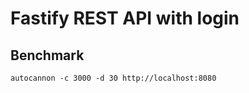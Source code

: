 # Fastify REST API with login

## Benchmark

```shell
autocannon -c 3000 -d 30 http://localhost:8080
```
